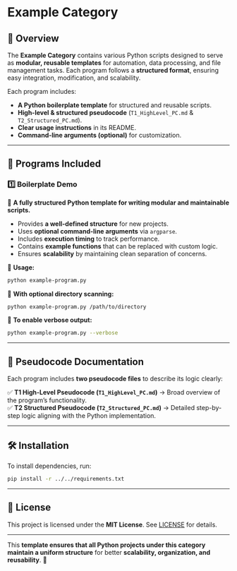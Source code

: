 # **Example Category**

## **📌 Overview**
The **Example Category** contains various Python scripts designed to serve as **modular, reusable templates** for automation, data processing, and file management tasks. Each program follows a **structured format**, ensuring easy integration, modification, and scalability.

Each program includes:
- **A Python boilerplate template** for structured and reusable scripts.
- **High-level & structured pseudocode** (`T1_HighLevel_PC.md` & `T2_Structured_PC.md`).
- **Clear usage instructions** in its README.
- **Command-line arguments (optional)** for customization.

---

## **📂 Programs Included**

### **1️⃣ Boilerplate Demo**
📌 **A fully structured Python template for writing modular and maintainable scripts.**  
- Provides **a well-defined structure** for new projects.  
- Uses **optional command-line arguments** via `argparse`.  
- Includes **execution timing** to track performance.  
- Contains **example functions** that can be replaced with custom logic.  
- Ensures **scalability** by maintaining clean separation of concerns.  

📍 **Usage:**
```bash
python example-program.py
```
📍 **With optional directory scanning:**
```bash
python example-program.py /path/to/directory
```
📍 **To enable verbose output:**
```bash
python example-program.py --verbose
```

---

## **📜 Pseudocode Documentation**
Each program includes **two pseudocode files** to describe its logic clearly:

✅ **T1 High-Level Pseudocode (`T1_HighLevel_PC.md`)** → Broad overview of the program’s functionality.  
✅ **T2 Structured Pseudocode (`T2_Structured_PC.md`)** → Detailed step-by-step logic aligning with the Python implementation.

---

## **🛠 Installation**
To install dependencies, run:
```bash
pip install -r ../../requirements.txt
```

---

## **📜 License**
This project is licensed under the **MIT License**. See [LICENSE](../../LICENSE) for details.

---

This **template ensures that all Python projects under this category maintain a uniform structure** for better **scalability, organization, and reusability**. 🚀